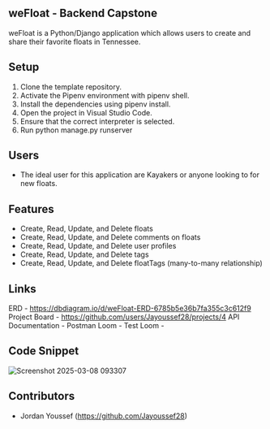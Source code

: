 ## weFloat - Backend Capstone
weFloat is a Python/Django application which allows users to create and share their favorite floats in Tennessee. 



## Setup

1. Clone the template repository.
2. Activate the Pipenv environment with pipenv shell.
4. Install the dependencies using pipenv install.
6. Open the project in Visual Studio Code.
7. Ensure that the correct interpreter is selected.
8. Run python manage.py runserver


## Users
- The ideal user for this application are Kayakers or anyone looking to for new floats. 

## Features
- Create, Read, Update, and Delete floats
- Create, Read, Update, and Delete comments on floats
- Create, Read, Update, and Delete user profiles
- Create, Read, Update, and Delete tags 
- Create, Read, Update, and Delete floatTags (many-to-many relationship)
  
## Links
ERD - https://dbdiagram.io/d/weFloat-ERD-6785b5e36b7fa355c3c612f9
Project Board - https://github.com/users/Jayoussef28/projects/4
API Documentation -
Postman Loom - 
Test Loom - 

## Code Snippet

![Screenshot 2025-03-08 093307](https://github.com/user-attachments/assets/86e1d525-c71b-4e46-be7c-d70d53f9403c)



## Contributors
- Jordan Youssef (https://github.com/Jayoussef28)
